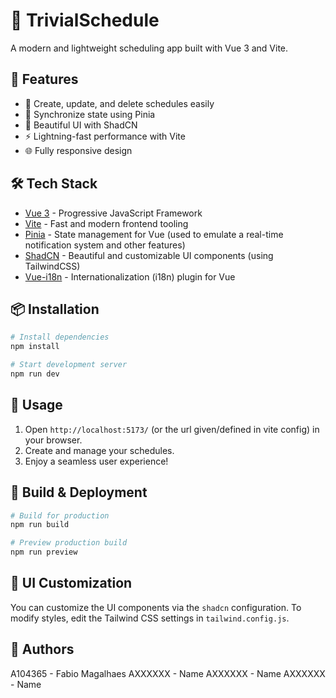 # 📅 TrivialSchedule
A modern and lightweight scheduling app built with Vue 3 and Vite.

## 🚀 Features

- 📆 Create, update, and delete schedules easily
- 🔄 Synchronize state using Pinia
- 🎨 Beautiful UI with ShadCN
- ⚡ Lightning-fast performance with Vite
- 🌐 Fully responsive design

## 🛠 Tech Stack

- [Vue 3](https://vuejs.org/) - Progressive JavaScript Framework
- [Vite](https://vitejs.dev/) - Fast and modern frontend tooling
- [Pinia](https://pinia.vuejs.org/) - State management for Vue (used to emulate a real-time notification system and other features)
- [ShadCN](https://www.shadcn-vue.com/) - Beautiful and customizable UI components (using TailwindCSS)
- [Vue-i18n](https://vue-i18n.intlify.dev/) - Internationalization (i18n) plugin for Vue

## 📦 Installation

```sh
# Install dependencies
npm install

# Start development server
npm run dev
```

## 📌 Usage

1. Open `http://localhost:5173/` (or the url given/defined in vite config) in your browser.
2. Create and manage your schedules.
3. Enjoy a seamless user experience!

## 🔧 Build & Deployment

```sh
# Build for production
npm run build

# Preview production build
npm run preview
```

## 🎨 UI Customization

You can customize the UI components via the `shadcn` configuration. To modify styles, edit the Tailwind CSS settings in `tailwind.config.js`.

## 📜 Authors

A104365 - Fabio Magalhaes
AXXXXXX - Name
AXXXXXX - Name
AXXXXXX - Name